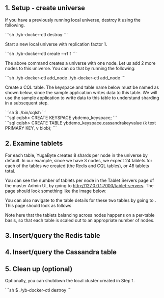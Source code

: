 ## 1. Setup - create universe

If you have a previously running local universe, destroy it using the following.
<div class='copy separator-dollar'>
```sh
./yb-docker-ctl destroy
```
</div>

Start a new local universe with replication factor 1.
<div class='copy separator-dollar'>
```sh
./yb-docker-ctl create --rf 1 
```
</div>

The above command creates a universe with one node. Let us add 2 more nodes to this universe. You can do that by running the following:
<div class='copy separator-dollar'>
```sh
./yb-docker-ctl add_node
./yb-docker-ctl add_node
```
</div>


Create a CQL table. The keyspace and table name below must be named as shown below, since the sample application writes data to this table. We will use the sample application to write data to this table to understand sharding in a subsequent step.
<div class='copy separator-dollar'>
```sh
$ ./bin/cqlsh
```
</div>
<div class='copy separator-gt'>
```sql
cqlsh> CREATE KEYSPACE ybdemo_keyspace;
```
</div>
<div class='copy separator-gt'>
```sql
cqlsh> CREATE TABLE ybdemo_keyspace.cassandrakeyvalue (k text PRIMARY KEY, v blob);
```
</div>


## 2. Examine tablets

For each table, YugaByte creates 8 shards per node in the universe by default. In our example, since we have 3 nodes, we expect 24 tablets for each of the tables we created (the Redis and CQL tables), or 48 tablets total.

You can see the number of tablets per node in the Tablet Servers page of the master Admin UI, by going to http://127.0.0.1:7000/tablet-servers. The page should look something like the image below:

You can also navigate to the table details for these two tables by going to <URL>. This page should look as follows.


Note here that the tablets balancing across nodes happens on a per-table basis, so that each table is scaled out to an appropriate number of nodes.


## 3. Insert/query the Redis table

## 4. Insert/query the Cassandra table

## 5. Clean up (optional)

Optionally, you can shutdown the local cluster created in Step 1.
<div class='copy separator-dollar'>
```sh
$ ./yb-docker-ctl destroy
```
</div>
